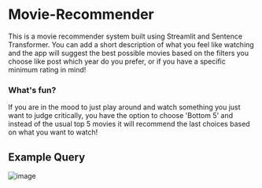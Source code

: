 # Movie-Recommender

This is a movie recommender system built using Streamlit and Sentence Transformer. You can add a short description of what you feel like watching and the app will suggest the best possible movies based on the filters you choose like post which year do you prefer, or if you have a specific minimum rating in mind!

### What's fun? 
If you are in the mood to just play around and watch something you just want to judge critically, you have the option to choose 'Bottom 5' and instead of the usual top 5 movies it will recommend the last choices based on what you want to watch!

## **Example Query**

![image](https://github.com/user-attachments/assets/87c3a9ee-5ef7-422b-b71c-673eb118bd58)


